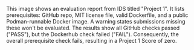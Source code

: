This image shows an evaluation report from IDS titled "Project 1". It lists prerequisites: GitHub repo, MIT license file, valid Dockerfile, and a public Podman-runnable Docker image. A warning states submissions missing these won't be evaluated. The results show all GitHub checks passed ("PASS"), but the Dockerhub check failed ("FAIL"). Consequently, the overall prerequisite check fails, resulting in a Project 1 Score of zero.
